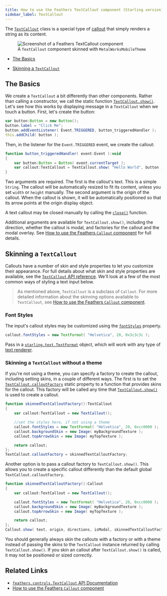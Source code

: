 ```yaml
---
title: How to use the Feathers TextCallout component (Starling version)
sidebar_label: TextCallout
---
```


The [`TextCallout`](/api-reference/feathers/controls/TextCallout.html) class is a special type of [callout](./callout.md) that simply renders a string as its content.

<figure>
<img src="/learn/as3-starling/images/text-callout.png" srcset="/learn/as3-starling/images/text-callout@2x.png 2x" alt="Screenshot of a Feathers TextCallout component" />
<figcaption>A <code>TextCallout</code> component skinned with <code>MetalWorksMobileTheme</code></figcaption>
</figure>

- [The Basics](#the-basics)

- [Skinning a `TextCallout`](#skinning-a-textcallout)

## The Basics

We create a `TextCallout` a bit differently than other components. Rather than calling a constructor, we call the static function [`TextCallout.show()`](</api-reference/feathers/controls/TextCallout.html#show()>). Let's see how this works by displaying message in a `TextCallout` when we touch a button. First, let's create the button:

```actionscript
var button:Button = new Button();
button.label = "Click Me";
button.addEventListener( Event.TRIGGERED, button_triggeredHandler );
this.addChild( button );
```

Then, in the listener for the `Event.TRIGGERED` event, we create the callout:

```actionscript
function button_triggeredHandler( event:Event ):void
{
    var button:Button = Button( event.currentTarget );
    var callout:TextCallout = TextCallout.show( "Hello World", button );
}
```

Two arguments are required. The first is the callout's text. This is a simple `String`. The callout will be automatically resized to fit its content, unless you set `width` or `height` manually. The second argument is the origin of the callout. When the callout is shown, it will be automatically positioned so that its arrow points at the origin display object.

A text callout may be closed manually by calling the [`close()`](</api-reference/feathers/controls/Callout.html#close()>) function.

Additional arguments are available for `TextCallout.show()`, including the direction, whether the callout is modal, and factories for the callout and the modal overlay. See [How to use the Feathers `Callout` component](./callout.md) for full details.

## Skinning a `TextCallout`

Callouts have a number of skin and style properties to let you customize their appearance. For full details about what skin and style properties are available, see the [`TextCallout` API reference](/api-reference/feathers/controls/TextCallout.html). We'll look at a few of the most common ways of styling a text input below.

> As mentioned above, `TextCallout` is a subclass of `Callout`. For more detailed information about the skinning options available to `TextCallout`, see [How to use the Feathers `Callout` component](./callout.md).

### Font Styles

The input's callout styles may be customized using the [`fontStyles`](/api-reference/feathers/controls/TextCallout.html#fontStyles) property.

```actionscript
callout.fontStyles = new TextFormat( "Helvetica", 20, 0x3c3c3c );
```

Pass in a [`starling.text.TextFormat`](http://doc.starling-framework.org/current/starling/text/TextFormat.html) object, which will work with any type of [text renderer](./text-renderers.md).

### Skinning a `TextCallout` without a theme

If you're not using a theme, you can specify a factory to create the callout, including setting skins, in a couple of different ways. The first is to set the [`TextCallout.calloutFactory`](/api-reference/feathers/controls/TextCallout.html#calloutFactory) static property to a function that provides skins for the callout. This factory will be called any time that [`TextCallout.show()`](</api-reference/feathers/controls/TextCallout.html#show()>) is used to create a callout.

```actionscript
function skinnedTextCalloutFactory():TextCallout
{
    var callout:TextCallout = new TextCallout();

    //set the styles here, if not using a theme
    callout.fontStyles = new TextFormat( "Helvetica", 20, 0xcc0000 );
    callout.backgroundSkin = new Image( myBackgroundTexture );
    callout.topArrowSkin = new Image( myTopTexture );

    return callout;
};
TextCallout.calloutFactory = skinnedTextCalloutFactory;
```

Another option is to pass a callout factory to `TextCallout.show()`. This allows you to create a specific callout differently than the default global `TextCallout.calloutFactory`.

```actionscript
function skinnedTextCalloutFactory():Callout
{
    var callout:TextCallout = new TextCallout();

    callout.fontStyles = new TextFormat( "Helvetica", 20, 0xcc0000 );
    callout.backgroundSkin = new Image( myBackgroundTexture );
    callout.topArrowSkin = new Image( myTopTexture );

    return callout;
};
Callout.show( text, origin, directions, isModal, skinnedTextCalloutFactory );
```

You should generally always skin the callouts with a factory or with a theme instead of passing the skins to the `TextCallout` instance returned by calling `TextCallout.show()`. If you skin an callout after `TextCallout.show()` is called, it may not be positioned or sized correctly.

## Related Links

- [`feathers.controls.TextCallout` API Documentation](/api-reference/feathers/controls/TextCallout.html)
- [How to use the Feathers `Callout` component](./callout.md)
